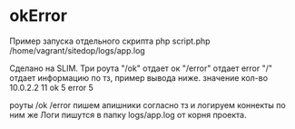 # okError
Пример запуска отдельного скрипта 
php script.php /home/vagrant/sitedop/logs/app.log

Сделано на SLIM. Три роута "/ok" отдает ок "/error" отдает error "/" отдает информацию по тз, пример вывода ниже. 
значение	кол-во
10.0.2.2	11
ok	5
error	5

роуты /ok /error пишем апишники согласно тз и логируем коннекты по ним же  Логи пишутся в папку logs/app.log от корня проекта.


